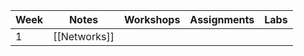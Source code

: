 
| Week | Notes        | Workshops | Assignments | Labs |
| ---- | ------------ | --------- | ----------- | ---- |
| 1    | [[Networks]] |           |             |      |


